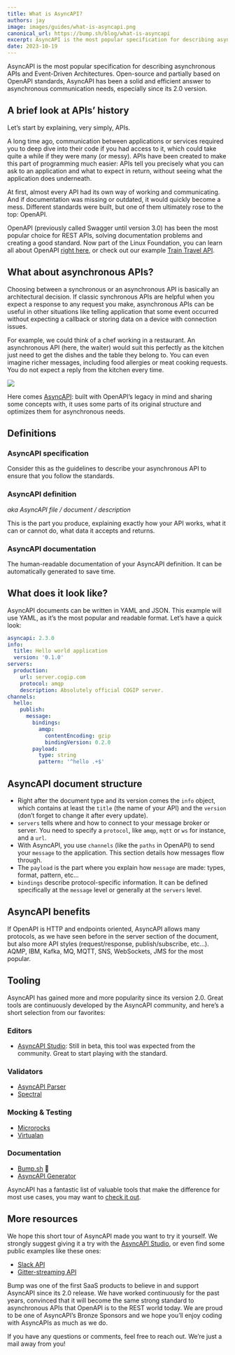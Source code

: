 ```yaml
---
title: What is AsyncAPI?
authors: jay
image: images/guides/what-is-asyncapi.png
canonical_url: https://bump.sh/blog/what-is-asyncapi
excerpt: AsyncAPI is the most popular specification for describing asynchronous APIs and Event-Driven Architectures.
date: 2023-10-19
---
```


AsyncAPI is the most popular specification for describing asynchronous APIs and Event-Driven Architectures.
Open-source and partially based on OpenAPI standards, AsyncAPI has been a solid and efficient answer to asynchronous communication needs, especially since its 2.0 version.

## A brief look at APIs’ history

Let’s start by explaining, very simply, APIs.

A long time ago, communication between applications or services required you to deep dive into their code if you had access to it, which could take quite a while if they were many (or messy). APIs have been created to make this part of programming much easier: APIs tell you precisely what you can ask to an application and what to expect in return, without seeing what the application does underneath.

At first, almost every API had its own way of working and communicating. And if documentation was missing or outdated, it would quickly become a mess. Different standards were built, but one of them ultimately rose to the top: OpenAPI.

OpenAPI (previously called Swagger until version 3.0) has been the most popular choice for REST APIs, solving documentation problems and creating a good standard. Now part of the Linux Foundation, you can learn all about OpenAPI [right here](_guides/openapi/specification/v3.1/introduction/what-is-openapi.md), or check out our example [Train Travel API](https://bump.sh/blog/modern-openapi-petstore-replacement).

## What about asynchronous APIs?

Choosing between a synchronous or an asynchronous API is basically an architectural decision. If classic synchronous APIs are helpful when you expect a response to any request you make, asynchronous APIs can be useful in other situations like telling application that some event occurred without expecting a callback or storing data on a device with connection issues.

For example, we could think of a chef working in a restaurant. An asynchronous API (here, the waiter) would suit this perfectly as the kitchen just need to get the dishes and the table they belong to. You can even imagine richer messages, including food allergies or meat cooking requests. You do not expect a reply from the kitchen every time.

![](https://storage.googleapis.com/bump-blog-resources/what-is-asyncapi/muppets-muppet.gif)

Here comes [AsyncAPI](https://www.asyncapi.com/): built with OpenAPI’s legacy in mind and sharing some concepts with, it uses some parts of its original structure and optimizes them for asynchronous needs.

## Definitions

### AsyncAPI specification

Consider this as the guidelines to describe your asynchronous API to ensure that you follow the standards.

### AsyncAPI definition

*aka AsyncAPI file / document / description*

This is the part you produce, explaining exactly how your API works, what it can or cannot do, what data it accepts and returns.

### AsyncAPI documentation

The human-readable documentation of your AsyncAPI definition. It can be automatically generated to save time.

## What does it look like?

AsyncAPI documents can be written in YAML and JSON. This example will use YAML, as it’s the most popular and readable format. Let’s have a quick look:

```yaml
asyncapi: 2.3.0
info:
  title: Hello world application
  version: '0.1.0'
servers:
  production:
    url: server.cogip.com
    protocol: amqp
    description: Absolutely official COGIP server.
channels:
  hello:
    publish:
      message:
        bindings:
          amqp:
            contentEncoding: gzip
            bindingVersion: 0.2.0
        payload:
          type: string
          pattern: '^hello .+$'
```

## AsyncAPI document structure

- Right after the document type and its version comes the `info` object, which contains at least the `title` (the name of your API) and the `version` (don’t forget to change it after every update).
- `servers` tells where and how to connect to your message broker or server. You need to specify a `protocol`, like `amqp`, `mqtt` or `ws` for instance, and a `url`.
- With AsyncAPI, you use `channels` (like the `paths` in OpenAPI) to send your `message` to the application. This section details how messages flow through.
- The `payload` is the part where you explain how `message` are made: types, format, pattern, etc...
- `bindings` describe protocol-specific information. It can be defined specifically at the `message` level or generally at the `servers` level.

## AsyncAPI benefits

If OpenAPI is HTTP and endpoints oriented, AsyncAPI allows many protocols, as we have seen before in the server section of the document, but also more API styles (request/response, publish/subscribe, etc...). AQMP, IBM, Kafka, MQ, MQTT, SNS, WebSockets, JMS for the most popular.

## Tooling

AsyncAPI has gained more and more popularity since its version 2.0. Great tools are continuously developed by the AsyncAPI community, and here’s a short selection from our favorites:

### Editors

- [AsyncAPI Studio](https://studio.asyncapi.com/?url=https://raw.githubusercontent.com/asyncapi/asyncapi/v2.2.0/examples/simple.yml): Still in beta, this tool was expected from the community. Great to start playing with the standard.

### Validators

- [AsyncAPI Parser](https://github.com/asyncapi/parser-js)
- [Spectral](https://stoplight.io/open-source/spectral/)

### Mocking & Testing

- [Microrocks](https://microcks.io/)
- [Virtualan](https://virtualan.io/)

### Documentation

- [Bump.sh](https://bump.sh) 💙
- [AsyncAPI Generator](https://github.com/asyncapi/generator)

AsyncAPI has a fantastic list of valuable tools that make the difference for most use cases, you may want to [check it out](https://www.asyncapi.com/docs/community/tooling).

## More resources

We hope this short tour of AsyncAPI made you want to try it yourself. We strongly suggest giving it a try with the [AsyncAPI Studio](https://studio.asyncapi.com/?url=https://raw.githubusercontent.com/asyncapi/asyncapi/v2.2.0/examples/simple.yml), or even find some public examples like these ones:

- [Slack API](https://api.slack.com/apis/connections/events-api)
- [Gitter-streaming API](https://github.com/asyncapi/spec/blob/8ff3d0d30d23f152e520263ab7a8a4e305f52dc3/examples/gitter-streaming.yml)

Bump was one of the first SaaS products to believe in and support AsyncAPI since its 2.0 release. We have worked continuously for the past years, convinced that it will become the same strong standard to asynchronous APIs that OpenAPI is to the REST world today.
We are proud to be one of AsyncAPI’s Bronze Sponsors and we hope you’ll enjoy coding with AsyncAPIs as much as we do.

If you have any questions or comments, feel free to reach out. We’re just a mail away from you!
